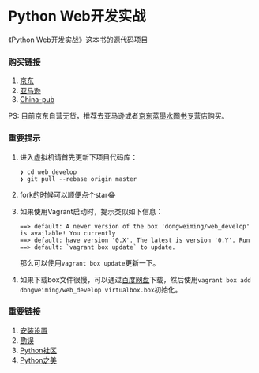 # Python Web开发实战

《Python Web开发实战》这本书的源代码项目

### 购买链接

1. [京东](http://item.jd.com/11966737.html)
2. [亚马逊](https://www.amazon.cn/Python-Web%E5%BC%80%E5%8F%91%E5%AE%9E%E6%88%98-%E8%91%A3%E4%BC%9F%E6%98%8E/dp/B01L8NVIC6)
3. [China-pub](http://product.china-pub.com/4976972)

PS: 目前京东自营无货，推荐去亚马逊或者[京东蓝墨水图书专营店](http://item.jd.com/10568355726.html)购买。

### 重要提示

1. 进入虚拟机请首先更新下项目代码库：

    ```
    ❯ cd web_develop
    ❯ git pull --rebase origin master
    ```

2. fork的时候可以顺便点个star😂
3. 如果使用Vagrant启动时，提示类似如下信息：

    ```
    ==> default: A newer version of the box 'dongweiming/web_develop' is available! You currently
    ==> default: have version '0.X'. The latest is version '0.Y'. Run
    ==> default: `vagrant box update` to update.
    ```

    那么可以使用`vagrant box update`更新一下。
4. 如果下载box文件很慢，可以通过[百度网盘](https://pan.baidu.com/s/1mhQmCac)下载，然后使用`vagrant box add dongweiming/web_develop virtualbox.box`初始化。

### 重要链接

1. [安装设置](./setup.md)
2. [勘误](./errata.md)
3. [Python社区](http://python-cn.org)
4. [Python之美](https://zhuanlan.zhihu.com/python-cn)
